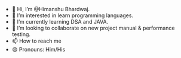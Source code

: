 - 👋 Hi, I’m @Himanshu Bhardwaj.
- 👀 I’m interested in learn programming languages.
- 🌱 I’m currently learning DSA and JAVA.
- 💞️ I’m looking to collaborate on new project manual & performance testing.
- 📫 How to reach me 
- 😄 Pronouns: Him/His
  

<!---
1614110315/1614110315 is a ✨ special ✨ repository because its `README.md` (this file) appears on your GitHub profile.
You can click the Preview link to take a look at your changes.
--->
